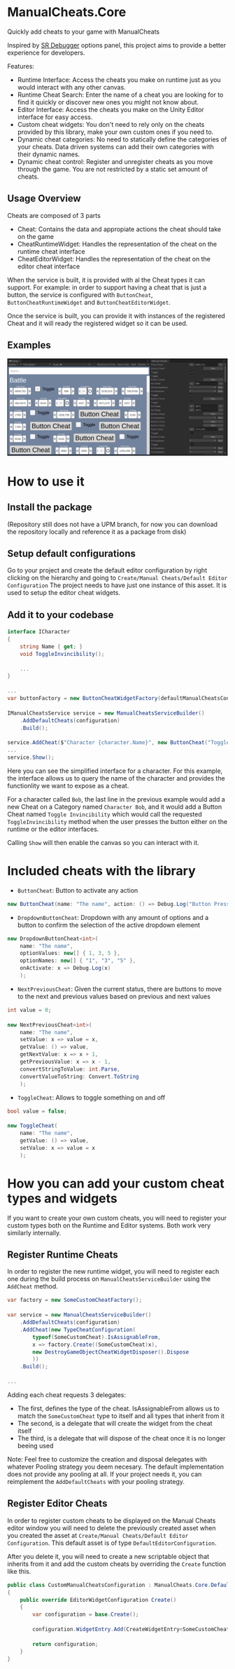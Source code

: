 # ManualCheats.Core

Quickly add cheats to your game with ManualCheats

Inspired by [SR Debugger](https://www.stompyrobot.uk/tools/srdebugger/) options panel, this project aims to provide a better experience for developers.

Features:
- Runtime Interface: Access the cheats you make on runtime just as you would interact with any other canvas.
- Runtime Cheat Search: Enter the name of a cheat you are looking for to find it quickly or discover new ones you might not know about.
- Editor Interface: Access the cheats you make on the Unity Editor interface for easy access.
- Custom cheat widgets: You don't need to rely only on the cheats provided by this library, make your own custom ones if you need to.
- Dynamic cheat categories: No need to statically define the categories of your cheats. Data driven systems can add their own categories with their dynamic names.
- Dynamic cheat control: Register and unregister cheats as you move through the game. You are not restricted by a static set amount of cheats.

## Usage Overview

Cheats are composed of 3 parts

- Cheat: Contains the data and appropiate actions the cheat should take on the game
- CheatRuntimeWidget: Handles the representation of the cheat on the runtime cheat interface
- CheatEditorWidget: Handles the representation of the cheat on the editor cheat interface

When the service is built, it is provided with al the Cheat types it can support. For example: in order to support having a cheat that is just a button, the service
is configured with `ButtonCheat`, `ButtonCheatRuntimeWidget` and `ButtonCheatEditorWidget`.

Once the service is built, you can provide it with instances of the registered Cheat and it will ready the registered widget so it can be used.

## Examples

![The cheat panel showing cheats both on the game and on a editor window](Images/Example1.png?raw=true)

# How to use it

## Install the package

(Repository still does not have a UPM branch, for now you can download the repository locally and reference it as a package from disk)

## Setup default configurations

Go to your project and create the default editor configuration by right clicking on the hierarchy and going to `Create/Manual Cheats/Default Editor Configuration`
The project needs to have just one instance of this asset. It is used to setup the editor cheat widgets.

## Add it to your codebase

```c#
interface ICharacter
{
    string Name { get; }
    void ToggleInvincibility();

    ...
}

...
var buttonFactory = new ButtonCheatWidgetFactory(defaultManualCheatsConfiguration.buttonCheatWidget);

IManualCheatsService service = new ManualCheatsServiceBuilder()
    .AddDefaultCheats(configuration)
    .Build();

service.AddCheat($"Character {character.Name}", new ButtonCheat("Toggle Invincibility", character.ToggleInvincibility));
...
service.Show();
```

Here you can see the simplified interface for a character. For this example, the interface allows us to query the name of the character and provides the functionlity we want to expose as a cheat.

For a character called `Bob`, the last line in the previous example would add a new Cheat on a Category named `Character Bob`, and it would add a Button Cheat named `Toggle Invincibility` which would call the requested `ToggleInvincibility` method when the user presses the button either on the runtime or the editor interfaces.

Calling `Show` will then enable the canvas so you can interact with it.

# Included cheats with the library

- `ButtonCheat`: Button to activate any action
```c#
new ButtonCheat(name: "The name", action: () => Debug.Log("Button Pressed"))
```

- `DropdownButtonCheat`: Dropdown with any amount of options and a button to confirm the selection of the active dropdown element
```c#
new DropdownButtonCheat<int>(
    name: "The name", 
    optionValues: new[] { 1, 3, 5 }, 
    optionNames: new[] { "1", "3", "5" }, 
    onActivate: x => Debug.Log(x)
    );
```

- `NextPreviousCheat`: Given the current status, there are buttons to move to the next and previous values based on previous and next values 
```c#
int value = 0;

new NextPreviousCheat<int>(
    name: "The name",
    setValue: x => value = x,
    getValue: () => value,
    getNextValue: x => x + 1,
    getPreviousValue: x => x - 1,
    convertStringToValue: int.Parse,
    convertValueToString: Convert.ToString
    );
```

- `ToggleCheat`: Allows to toggle something on and off
```c#
bool value = false;

new ToggleCheat(
    name: "The name",
    getValue: () => value,
    setValue: x => value = x
    );
```


# How you can add your custom cheat types and widgets

If you want to create your own custom cheats, you will need to register your custom types both on the Runtime and Editor systems. Both work very similarly internally.

## Register Runtime Cheats

In order to register the new runtime widget, you will need to register each one during the build process on `ManualCheatsServiceBuilder` using the `AddCheat` method.

```c#
var factory = new SomeCustomCheatFactory();

var service = new ManualCheatsServiceBuilder()
    .AddDefaultCheats(configuration)
    .AddCheat(new TypeCheatConfiguration(
        typeof(SomeCustomCheat).IsAssignableFrom,
        x => factory.Create((SomeCustomCheat)x),
        new DestroyGameObjectCheatWidgetDisposer().Dispose
        ))
    .Build();

...
```

Adding each cheat requests 3 delegates:
- The first, defines the type of the cheat. IsAssignableFrom allows us to match the `SomeCustomCheat` type to itself and all types that inherit from it
- The second, is a delegate that will create the widget from the cheat itself
- The third, is a delegate that will dispose of the cheat once it is no longer beeing used

Note: Feel free to customize the creation and disposal delegates with whatever Pooling strategy you deem necesary. The default implementation does not provide any pooling at all. If your project needs it, you can reimplement the `AddDefaultCheats` with your pooling strategy.

## Register Editor Cheats

In order to register custom cheats to be displayed on the Manual Cheats editor window you will need to delete the previously created asset when you created the asset at `Create/Manual Cheats/Default Editor Configuration`. This default asset is of type `DefaultEditorConfiguration`.

After you delete it, you will need to create a new scriptable object that inherits from it and add the custom cheats by overriding the `Create` function like this.


```c#
public class CustomManualCheatsConfiguration : ManualCheats.Core.DefaultEditorConfiguration
{
    public override EditorWidgetConfiguration Create()
    {
        var configuration = base.Create();

        configuration.WidgetEntry.Add(CreateWidgetEntry<SomeCustomCheat>(x => new SomeCustomCheatEditorWidget(x)));

        return configuration;
    }
}
```